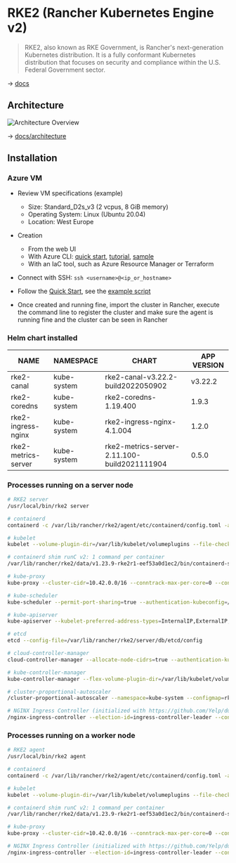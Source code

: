 # RKE2 (Rancher Kubernetes Engine v2)

> RKE2, also known as RKE Government, is Rancher's next-generation Kubernetes distribution. It is a fully conformant Kubernetes distribution that focuses on security and compliance within the U.S. Federal Government sector.

→ [docs](https://docs.rke2.io/)

## Architecture

![Architecture Overview](https://docs.rke2.io/architecture/overview.png)

→ [docs/architecture](https://docs.rke2.io/architecture/architecture/)

## Installation

### Azure VM

* Review VM specifications (example)
  * Size: Standard_D2s_v3 (2 vcpus, 8 GiB memory)
  * Operating System: Linux (Ubuntu 20.04)
  * Location: West Europe

* Creation
  * From the web UI
  * With Azure CLI: [quick start](https://docs.microsoft.com/en-us/azure/virtual-machines/windows/quick-create-cli), [tutorial](https://docs.microsoft.com/en-us/azure/virtual-machines/linux/tutorial-manage-vm), [sample](../samples/scripts/az-vm.sh)
  * With an IaC tool, such as Azure Resource Manager or Terraform

* Connect with SSH: `ssh <username>@<ip_or_hostname>`

* Follow the [Quick Start](https://docs.rke2.io/install/quickstart/), see the [example script](../samples/scripts/az-rke2.sh)

* Once created and running fine, import the cluster in Rancher, execute the command line to register the cluster and make sure the agent is running fine and the cluster can be seen in Rancher

### Helm chart installed

NAME                | NAMESPACE   | CHART                                        | APP VERSION
--------------------|-------------|----------------------------------------------|------------
rke2-canal          | kube-system | rke2-canal-v3.22.2-build2022050902           | v3.22.2
rke2-coredns        | kube-system | rke2-coredns-1.19.400                        | 1.9.3
rke2-ingress-nginx  | kube-system | rke2-ingress-nginx-4.1.004                   | 1.2.0
rke2-metrics-server | kube-system | rke2-metrics-server-2.11.100-build2021111904 | 0.5.0

### Processes running on a server node

```bash
# RKE2 server
/usr/local/bin/rke2 server

# containerd
containerd -c /var/lib/rancher/rke2/agent/etc/containerd/config.toml -a /run/k3s/containerd/containerd.sock --state /run/k3s/containerd --root /var/lib/rancher/rke2/agent/containerd

# kubelet
kubelet --volume-plugin-dir=/var/lib/kubelet/volumeplugins --file-check-frequency=5s --sync-frequency=30s --address=0.0.0.0 --alsologtostderr=false --anonymous-auth=false --authentication-token-webhook=true --authorization-mode=Webhook --cgroup-driver=cgroupfs --client-ca-file=/var/lib/rancher/rke2/agent/client-ca.crt --cloud-provider=external --cluster-dns=10.43.0.10 --cluster-domain=cluster.local --container-runtime=remote --container-runtime-endpoint=unix:///run/k3s/containerd/containerd.sock --containerd=/run/k3s/containerd/containerd.sock --eviction-hard=imagefs.available<5%,nodefs.available<5% --eviction-minimum-reclaim=imagefs.available=10%,nodefs.available=10% --fail-swap-on=false --healthz-bind-address=127.0.0.1 --hostname-override=vm-bthomas-rke2server --kubeconfig=/var/lib/rancher/rke2/agent/kubelet.kubeconfig --log-file=/var/lib/rancher/rke2/agent/logs/kubelet.log --log-file-max-size=50 --logtostderr=false --node-labels= --pod-manifest-path=/var/lib/rancher/rke2/agent/pod-manifests --read-only-port=0 --resolv-conf=/run/systemd/resolve/resolv.conf --serialize-image-pulls=false --stderrthreshold=FATAL --tls-cert-file=/var/lib/rancher/rke2/agent/serving-kubelet.crt --tls-private-key-file=/var/lib/rancher/rke2/agent/serving-kubelet.key

# containerd shim runC v2: 1 command per container
/var/lib/rancher/rke2/data/v1.23.9-rke2r1-eef53a0d1ec2/bin/containerd-shim-runc-v2 -namespace k8s.io -id <container_id> -address /run/k3s/containerd/containerd.sock

# kube-proxy
kube-proxy --cluster-cidr=10.42.0.0/16 --conntrack-max-per-core=0 --conntrack-tcp-timeout-close-wait=0s --conntrack-tcp-timeout-established=0s --healthz-bind-address=127.0.0.1 --hostname-override=vm-bthomas-rke2server --kubeconfig=/var/lib/rancher/rke2/agent/kubeproxy.kubeconfig --proxy-mode=iptables

# kube-scheduler
kube-scheduler --permit-port-sharing=true --authentication-kubeconfig=/var/lib/rancher/rke2/server/cred/scheduler.kubeconfig --authorization-kubeconfig=/var/lib/rancher/rke2/server/cred/scheduler.kubeconfig --bind-address=127.0.0.1 --kubeconfig=/var/lib/rancher/rke2/server/cred/scheduler.kubeconfig --profiling=false --secure-port=10259

# kube-apiserver
kube-apiserver --kubelet-preferred-address-types=InternalIP,ExternalIP,Hostname --allow-privileged=true --anonymous-auth=false --api-audiences=https://kubernetes.default.svc.cluster.local,rke2 --authorization-mode=Node,RBAC --bind-address=0.0.0.0 --cert-dir=/var/lib/rancher/rke2/server/tls/temporary-certs --client-ca-file=/var/lib/rancher/rke2/server/tls/client-ca.crt --egress-selector-config-file=/var/lib/rancher/rke2/server/etc/egress-selector-config.yaml --enable-admission-plugins=NodeRestriction,PodSecurityPolicy --enable-aggregator-routing=true --encryption-provider-config=/var/lib/rancher/rke2/server/cred/encryption-config.json --etcd-cafile=/var/lib/rancher/rke2/server/tls/etcd/server-ca.crt --etcd-certfile=/var/lib/rancher/rke2/server/tls/etcd/client.crt --etcd-keyfile=/var/lib/rancher/rke2/server/tls/etcd/client.key --etcd-servers=https://127.0.0.1:2379 --feature-gates=JobTrackingWithFinalizers=true --insecure-port=0 --kubelet-certificate-authority=/var/lib/rancher/rke2/server/tls/server-ca.crt --kubelet-client-certificate=/var/lib/rancher/rke2/server/tls/client-kube-apiserver.crt --kubelet-client-key=/var/lib/rancher/rke2/server/tls/client-kube-apiserver.key --profiling=false --proxy-client-cert-file=/var/lib/rancher/rke2/server/tls/client-auth-proxy.crt --proxy-client-key-file=/var/lib/rancher/rke2/server/tls/client-auth-proxy.key --requestheader-allowed-names=system:auth-proxy --requestheader-client-ca-file=/var/lib/rancher/rke2/server/tls/request-header-ca.crt --requestheader-extra-headers-prefix=X-Remote-Extra- --requestheader-group-headers=X-Remote-Group --requestheader-username-headers=X-Remote-User --secure-port=6443 --service-account-issuer=https://kubernetes.default.svc.cluster.local --service-account-key-file=/var/lib/rancher/rke2/server/tls/service.key --service-account-signing-key-file=/var/lib/rancher/rke2/server/tls/service.key --service-cluster-ip-range=10.43.0.0/16 --service-node-port-range=30000-32767 --storage-backend=etcd3 --tls-cert-file=/var/lib/rancher/rke2/server/tls/serving-kube-apiserver.crt --tls-private-key-file=/var/lib/rancher/rke2/server/tls/serving-kube-apiserver.key

# etcd
etcd --config-file=/var/lib/rancher/rke2/server/db/etcd/config

# cloud-controller-manager
cloud-controller-manager --allocate-node-cidrs=true --authentication-kubeconfig=/var/lib/rancher/rke2/server/cred/cloud-controller.kubeconfig --authorization-kubeconfig=/var/lib/rancher/rke2/server/cred/cloud-controller.kubeconfig --bind-address=127.0.0.1 --cloud-provider=rke2 --cluster-cidr=10.42.0.0/16 --configure-cloud-routes=false --kubeconfig=/var/lib/rancher/rke2/server/cred/cloud-controller.kubeconfig --node-status-update-frequency=1m0s --port=0 --profiling=false

# kube-controller-manager
kube-controller-manager --flex-volume-plugin-dir=/var/lib/kubelet/volumeplugins --terminated-pod-gc-threshold=1000 --permit-port-sharing=true --allocate-node-cidrs=true --authentication-kubeconfig=/var/lib/rancher/rke2/server/cred/controller.kubeconfig --authorization-kubeconfig=/var/lib/rancher/rke2/server/cred/controller.kubeconfig --bind-address=127.0.0.1 --cluster-cidr=10.42.0.0/16 --cluster-signing-kube-apiserver-client-cert-file=/var/lib/rancher/rke2/server/tls/client-ca.crt --cluster-signing-kube-apiserver-client-key-file=/var/lib/rancher/rke2/server/tls/client-ca.key --cluster-signing-kubelet-client-cert-file=/var/lib/rancher/rke2/server/tls/client-ca.crt --cluster-signing-kubelet-client-key-file=/var/lib/rancher/rke2/server/tls/client-ca.key --cluster-signing-kubelet-serving-cert-file=/var/lib/rancher/rke2/server/tls/server-ca.crt --cluster-signing-kubelet-serving-key-file=/var/lib/rancher/rke2/server/tls/server-ca.key --cluster-signing-legacy-unknown-cert-file=/var/lib/rancher/rke2/server/tls/server-ca.crt --cluster-signing-legacy-unknown-key-file=/var/lib/rancher/rke2/server/tls/server-ca.key --configure-cloud-routes=false --controllers=*,-service,-route,-cloud-node-lifecycle --feature-gates=JobTrackingWithFinalizers=true --kubeconfig=/var/lib/rancher/rke2/server/cred/controller.kubeconfig --profiling=false --root-ca-file=/var/lib/rancher/rke2/server/tls/server-ca.crt --secure-port=10257 --service-account-private-key-file=/var/lib/rancher/rke2/server/tls/service.key --use-service-account-credentials=true

# cluster-proportional-autoscaler
/cluster-proportional-autoscaler --namespace=kube-system --configmap=rke2-coredns-rke2-coredns-autoscaler --target=Deployment/rke2-coredns-rke2-coredns --logtostderr=true --v=2

# NGINX Ingress Controller (initialized with https://github.com/Yelp/dumb-init)
/nginx-ingress-controller --election-id=ingress-controller-leader --controller-class=k8s.io/ingress-nginx --ingress-class=nginx --configmap=kube-system/rke2-ingress-nginx-controller --validating-webhook=:8443 --validating-webhook-certificate=/usr/local/certificates/cert --validating-webhook-key=/usr/local/certificates/key --watch-ingress-without-class=true
```

### Processes running on a worker node

```bash
# RKE2 agent
/usr/local/bin/rke2 agent

# containerd
containerd -c /var/lib/rancher/rke2/agent/etc/containerd/config.toml -a /run/k3s/containerd/containerd.sock --state /run/k3s/containerd --root /var/lib/rancher/rke2/agent/containerd

# kubelet
kubelet --volume-plugin-dir=/var/lib/kubelet/volumeplugins --file-check-frequency=5s --sync-frequency=30s --address=0.0.0.0 --alsologtostderr=false --anonymous-auth=false --authentication-token-webhook=true --authorization-mode=Webhook --cgroup-driver=systemd --client-ca-file=/var/lib/rancher/rke2/agent/client-ca.crt --cloud-provider=external --cluster-dns=10.43.0.10 --cluster-domain=cluster.local --container-runtime=remote --container-runtime-endpoint=unix:///run/k3s/containerd/containerd.sock --containerd=/run/k3s/containerd/containerd.sock --eviction-hard=imagefs.available<5%,nodefs.available<5% --eviction-minimum-reclaim=imagefs.available=10%,nodefs.available=10% --fail-swap-on=false --healthz-bind-address=127.0.0.1 --hostname-override=vm-bthomas-rke2worker1 --kubeconfig=/var/lib/rancher/rke2/agent/kubelet.kubeconfig --log-file=/var/lib/rancher/rke2/agent/logs/kubelet.log --log-file-max-size=50 --logtostderr=false --node-labels= --pod-manifest-path=/var/lib/rancher/rke2/agent/pod-manifests --read-only-port=0 --resolv-conf=/run/systemd/resolve/resolv.conf --serialize-image-pulls=false --stderrthreshold=FATAL --tls-cert-file=/var/lib/rancher/rke2/agent/serving-kubelet.crt --tls-private-key-file=/var/lib/rancher/rke2/agent/serving-kubelet.key

# containerd shim runC v2: 1 command per container
/var/lib/rancher/rke2/data/v1.23.9-rke2r1-eef53a0d1ec2/bin/containerd-shim-runc-v2 -namespace k8s.io -id <container_id> -address /run/k3s/containerd/containerd.sock

# kube-proxy
kube-proxy --cluster-cidr=10.42.0.0/16 --conntrack-max-per-core=0 --conntrack-tcp-timeout-close-wait=0s --conntrack-tcp-timeout-established=0s --healthz-bind-address=127.0.0.1 --hostname-override=vm-bthomas-rke2worker1 --kubeconfig=/var/lib/rancher/rke2/agent/kubeproxy.kubeconfig --proxy-mode=iptables

# NGINX Ingress Controller (initialized with https://github.com/Yelp/dumb-init)
/nginx-ingress-controller --election-id=ingress-controller-leader --controller-class=k8s.io/ingress-nginx --ingress-class=nginx --configmap=kube-system/rke2-ingress-nginx-controller --validating-webhook=:8443 --validating-webhook-certificate=/usr/local/certificates/cert --validating-webhook-key=/usr/local/certificates/key --watch-ingress-without-class=true
```
